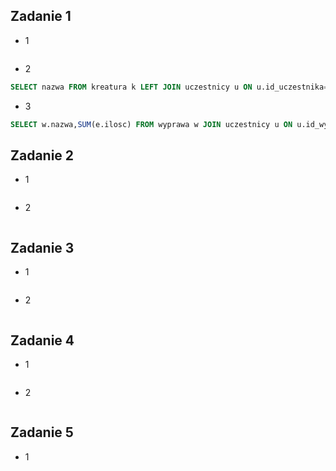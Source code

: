 ## Zadanie 1
* 1
```sql

```
* 2
```sql
SELECT nazwa FROM kreatura k LEFT JOIN uczestnicy u ON u.id_uczestnika=k.idKreatury WHERE u.id_uczestnika IS NULL;
```
* 3
```sql
SELECT w.nazwa,SUM(e.ilosc) FROM wyprawa w JOIN uczestnicy u ON u.id_wyprawy=w.id_wyprawy JOIN ekwipunek e ON e.idKreatury=u.id_uczestnika GROUP BY w.nazwa;
```
## Zadanie 2
* 1
```sql

```
* 2
```sql

```
## Zadanie 3
* 1
```sql

```
* 2
```sql

```
## Zadanie 4
* 1
```sql

```
* 2
```sql

```
## Zadanie 5
* 1
```sql

```
